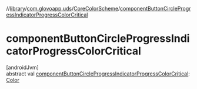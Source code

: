 //[library](../../../index.md)/[com.glovoapp.uds](../index.md)/[CoreColorScheme](index.md)/[componentButtonCircleProgressIndicatorProgressColorCritical](component-button-circle-progress-indicator-progress-color-critical.md)

# componentButtonCircleProgressIndicatorProgressColorCritical

[androidJvm]\
abstract val [componentButtonCircleProgressIndicatorProgressColorCritical](component-button-circle-progress-indicator-progress-color-critical.md): [Color](https://developer.android.com/reference/kotlin/androidx/compose/ui/graphics/Color.html)
